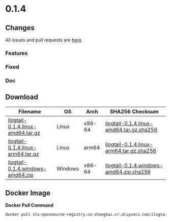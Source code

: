 # 0.1.4

## Changes

All issues and pull requests are [here](https://github.com/alibaba/ilogtail/milestone/2).

### Features


### Fixed


### Doc


## Download

| **Filename** | **OS** | **Arch** | **SHA256 Checksum** |
|  ----  | ----  | ----  | ----  |
|[ilogtail-0.1.4.linux-amd64.tar.gz](https://ilogtail-community-edition.oss-cn-shanghai.aliyuncs.com/0.1.4/ilogtail-0.1.4.linux-amd64.tar.gz)|Linux|x86-64|[ilogtail-0.1.4.linux-amd64.tar.gz.sha256](https://ilogtail-community-edition.oss-cn-shanghai.aliyuncs.com/0.1.4/ilogtail-0.1.4.linux-amd64.tar.gz.sha256)|
|[ilogtail-0.1.4.linux-arm64.tar.gz](https://ilogtail-community-edition.oss-cn-shanghai.aliyuncs.com/0.1.4/ilogtail-0.1.4.linux-arm64.tar.gz)|Linux|arm64|[ilogtail-0.1.4.linux-arm64.tar.gz.sha256](https://ilogtail-community-edition.oss-cn-shanghai.aliyuncs.com/0.1.4/ilogtail-0.1.4.linux-arm64.tar.gz.sha256)|
|[ilogtail-0.1.4.windows-amd64.zip](https://ilogtail-community-edition.oss-cn-shanghai.aliyuncs.com/0.1.4/ilogtail-0.1.4.windows-amd64.zip)|Windows|x86-64|[ilogtail-0.1.4.windows-amd64.zip.sha256](https://ilogtail-community-edition.oss-cn-shanghai.aliyuncs.com/0.1.4/ilogtail-0.1.4.windows-amd64.zip.sha256)|

## Docker Image

**Docker Pull Command**
``` bash
docker pull sls-opensource-registry.cn-shanghai.cr.aliyuncs.com/ilogtail-community-edition/ilogtail:0.1.4
```
